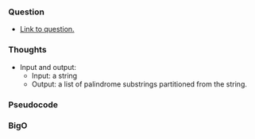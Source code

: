### Question
- [Link to question.](https://leetcode.com/problems/palindrome-partitioning/description/)

### Thoughts
- Input and output:
    - Input: a string
    - Output: a list of palindrome substrings partitioned from the string.

### Pseudocode


### BigO
